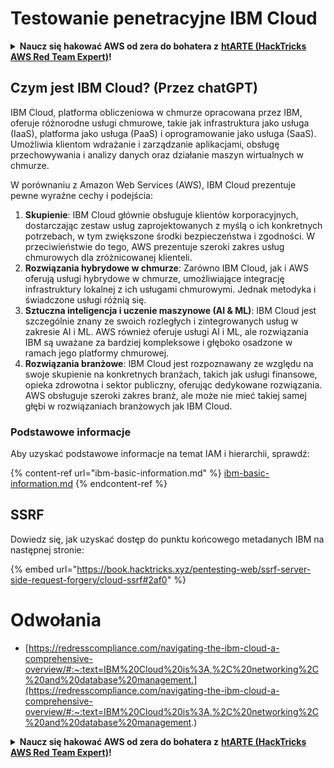 # Testowanie penetracyjne IBM Cloud

<details>

<summary><strong>Naucz się hakować AWS od zera do bohatera z</strong> <a href="https://training.hacktricks.xyz/courses/arte"><strong>htARTE (HackTricks AWS Red Team Expert)</strong></a><strong>!</strong></summary>

Inne sposoby wsparcia HackTricks:

* Jeśli chcesz zobaczyć swoją **firmę reklamowaną w HackTricks** lub **pobrać HackTricks w formacie PDF**, sprawdź [**PLAN SUBSKRYPCJI**](https://github.com/sponsors/carlospolop)!
* Zdobądź [**oficjalne gadżety PEASS & HackTricks**](https://peass.creator-spring.com)
* Odkryj [**Rodzinę PEASS**](https://opensea.io/collection/the-peass-family), naszą kolekcję ekskluzywnych [**NFT**](https://opensea.io/collection/the-peass-family)
* **Dołącz do** 💬 [**grupy Discord**](https://discord.gg/hRep4RUj7f) lub [**grupy telegramowej**](https://t.me/peass) lub **śledź** mnie na **Twitterze** 🐦 [**@carlospolopm**](https://twitter.com/carlospolopm)**.**
* **Podziel się swoimi sztuczkami hakerskimi, przesyłając PR-y do** [**HackTricks**](https://github.com/carlospolop/hacktricks) i [**HackTricks Cloud**](https://github.com/carlospolop/hacktricks-cloud) repozytoriów GitHub.

</details>

## Czym jest IBM Cloud? (Przez chatGPT)

IBM Cloud, platforma obliczeniowa w chmurze opracowana przez IBM, oferuje różnorodne usługi chmurowe, takie jak infrastruktura jako usługa (IaaS), platforma jako usługa (PaaS) i oprogramowanie jako usługa (SaaS). Umożliwia klientom wdrażanie i zarządzanie aplikacjami, obsługę przechowywania i analizy danych oraz działanie maszyn wirtualnych w chmurze.

W porównaniu z Amazon Web Services (AWS), IBM Cloud prezentuje pewne wyraźne cechy i podejścia:

1. **Skupienie**: IBM Cloud głównie obsługuje klientów korporacyjnych, dostarczając zestaw usług zaprojektowanych z myślą o ich konkretnych potrzebach, w tym zwiększone środki bezpieczeństwa i zgodności. W przeciwieństwie do tego, AWS prezentuje szeroki zakres usług chmurowych dla zróżnicowanej klienteli.
2. **Rozwiązania hybrydowe w chmurze**: Zarówno IBM Cloud, jak i AWS oferują usługi hybrydowe w chmurze, umożliwiające integrację infrastruktury lokalnej z ich usługami chmurowymi. Jednak metodyka i świadczone usługi różnią się.
3. **Sztuczna inteligencja i uczenie maszynowe (AI & ML)**: IBM Cloud jest szczególnie znany ze swoich rozległych i zintegrowanych usług w zakresie AI i ML. AWS również oferuje usługi AI i ML, ale rozwiązania IBM są uważane za bardziej kompleksowe i głęboko osadzone w ramach jego platformy chmurowej.
4. **Rozwiązania branżowe**: IBM Cloud jest rozpoznawany ze względu na swoje skupienie na konkretnych branżach, takich jak usługi finansowe, opieka zdrowotna i sektor publiczny, oferując dedykowane rozwiązania. AWS obsługuje szeroki zakres branż, ale może nie mieć takiej samej głębi w rozwiązaniach branżowych jak IBM Cloud.


### Podstawowe informacje

Aby uzyskać podstawowe informacje na temat IAM i hierarchii, sprawdź:

{% content-ref url="ibm-basic-information.md" %}
[ibm-basic-information.md](ibm-basic-information.md)
{% endcontent-ref %}

## SSRF

Dowiedz się, jak uzyskać dostęp do punktu końcowego metadanych IBM na następnej stronie:

{% embed url="https://book.hacktricks.xyz/pentesting-web/ssrf-server-side-request-forgery/cloud-ssrf#2af0" %}


# Odwołania
* [https://redresscompliance.com/navigating-the-ibm-cloud-a-comprehensive-overview/#:~:text=IBM%20Cloud%20is%3A,%2C%20networking%2C%20and%20database%20management.](https://redresscompliance.com/navigating-the-ibm-cloud-a-comprehensive-overview/#:~:text=IBM%20Cloud%20is%3A,%2C%20networking%2C%20and%20database%20management.)

<details>

<summary><strong>Naucz się hakować AWS od zera do bohatera z</strong> <a href="https://training.hacktricks.xyz/courses/arte"><strong>htARTE (HackTricks AWS Red Team Expert)</strong></a><strong>!</strong></summary>

Inne sposoby wsparcia HackTricks:

* Jeśli chcesz zobaczyć swoją **firmę reklamowaną w HackTricks** lub **pobrać HackTricks w formacie PDF**, sprawdź [**PLAN SUBSKRYPCJI**](https://github.com/sponsors/carlospolop)!
* Zdobądź [**oficjalne gadżety PEASS & HackTricks**](https://peass.creator-spring.com)
* Odkryj [**Rodzinę PEASS**](https://opensea.io/collection/the-peass-family), naszą kolekcję ekskluzywnych [**NFT**](https://opensea.io/collection/the-peass-family)
* **Dołącz do** 💬 [**grupy Discord**](https://discord.gg/hRep4RUj7f) lub [**grupy telegramowej**](https://t.me/peass) lub **śledź** mnie na **Twitterze** 🐦 [**@carlospolopm**](https://twitter.com/carlospolopm)**.**
* **Podziel się swoimi sztuczkami hakerskimi, przesyłając PR-y do** [**HackTricks**](https://github.com/carlospolop/hacktricks) i [**HackTricks Cloud**](https://github.com/carlospolop/hacktricks-cloud) repozytoriów GitHub.

</details>
